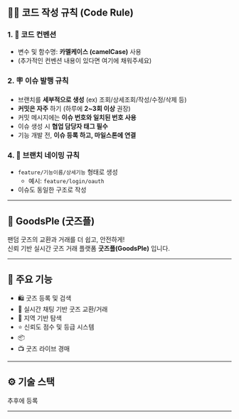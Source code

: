 ## 🧑‍💻 코드 작성 규칙 (Code Rule)

### 1. 🎯 코드 컨벤션
* 변수 및 함수명: **카멜케이스 (camelCase)** 사용
* (추가적인 컨벤션 내용이 있다면 여기에 채워주세요)

### 2. 🪧 이슈 발행 규칙
* 브랜치를 **세부적으로 생성** (ex) 조회/상세조회/작성/수정/삭제 등)
* **커밋은 자주** 하기 (하루에 **2\~3회 이상** 권장)
* 커밋 메시지에는 **이슈 번호와 일치된 번호 사용**
* 이슈 생성 시 **협업 담당자 태그 필수**
* 기능 개발 전, **이슈 등록 하고, 마일스톤에 연결**

### 4. 🌿 브랜치 네이밍 규칙
* `feature/기능이름/상세기능` 형태로 생성
  * 예시: `feature/login/oauth`
* 이슈도 동일한 구조로 작성

---

## 🎁 GoodsPle (굿즈플)

팬덤 굿즈의 교환과 거래를 더 쉽고, 안전하게!  
신뢰 기반 실시간 굿즈 거래 플랫폼 **굿즈플(GoodsPle)** 입니다.

---

## 📌 주요 기능

- 🛍 굿즈 등록 및 검색
- 🤝 실시간 채팅 기반 굿즈 교환/거래
- 🧾 지역 기반 탐색
- ⭐ 신뢰도 점수 및 등급 시스템
- 📦 
- 📺 굿즈 라이브 경매

---

## ⚙️ 기술 스택
추후에 등록

---
